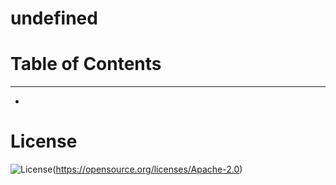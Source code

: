 # undefined
# Table of Contents
----------------------
* 

# License
![License](https://img.shields.io/badge/License-Apache_2.0-blue.svg)(https://opensource.org/licenses/Apache-2.0)


  
